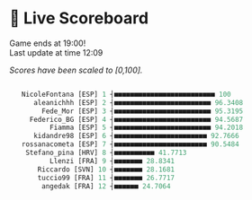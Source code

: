 # 🚩 Live Scoreboard
Game ends at 19:00!      
Last update at time 12:09      

*Scores have been scaled to [0,100].*    
```R

   NicoleFontana [ESP] 1 ┤■■■■■■■■■■■■■■■■■■■■■■■■■ 100   
      aleanichhh [ESP] 2 ┤■■■■■■■■■■■■■■■■■■■■■■■■ 96.3408  
        Fede_Mor [ESP] 3 ┤■■■■■■■■■■■■■■■■■■■■■■■■ 95.3195  
     Federico_BG [ESP] 4 ┤■■■■■■■■■■■■■■■■■■■■■■■■ 94.5687  
          Fiamma [ESP] 5 ┤■■■■■■■■■■■■■■■■■■■■■■■■ 94.2018  
      kidandre98 [ESP] 6 ┤■■■■■■■■■■■■■■■■■■■■■■■ 92.7666  
   rossanacometa [ESP] 7 ┤■■■■■■■■■■■■■■■■■■■■■■■ 90.5484  
    Stefano_pina [HRV] 8 ┤■■■■■■■■■■ 41.7713              
          Llenzi [FRA] 9 ┤■■■■■■■ 28.8341                 
       Riccardo [SVN] 10 ┤■■■■■■■ 28.1681                 
       tuccio99 [FRA] 11 ┤■■■■■■■ 26.7717                 
        angedak [FRA] 12 ┤■■■■■■ 24.7064                  

```
